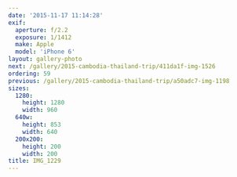```yaml
---
date: '2015-11-17 11:14:28'
exif:
  aperture: f/2.2
  exposure: 1/1412
  make: Apple
  model: 'iPhone 6'
layout: gallery-photo
next: /gallery/2015-cambodia-thailand-trip/411da1f-img-1526
ordering: 59
previous: /gallery/2015-cambodia-thailand-trip/a50adc7-img-1198
sizes:
  1280:
    height: 1280
    width: 960
  640w:
    height: 853
    width: 640
  200x200:
    height: 200
    width: 200
title: IMG_1229
---
```

